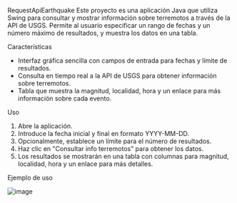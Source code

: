 RequestApiEarthquake
Este proyecto es una aplicación Java que utiliza Swing para consultar y mostrar información sobre terremotos a través de la API de USGS. Permite al usuario especificar un rango de fechas y un número máximo de resultados, y muestra los datos en una tabla.

Características
- Interfaz gráfica sencilla con campos de entrada para fechas y límite de resultados.
- Consulta en tiempo real a la API de USGS para obtener información sobre terremotos.
- Tabla que muestra la magnitud, localidad, hora y un enlace para más información sobre cada evento.

Uso
1. Abre la aplicación.
2. Introduce la fecha inicial y final en formato YYYY-MM-DD.
3. Opcionalmente, establece un límite para el número de resultados.
4. Haz clic en "Consultar info terremotos" para obtener los datos.
5. Los resultados se mostrarán en una tabla con columnas para magnitud, localidad, hora y un enlace para más detalles.

Ejemplo de uso

![image](https://github.com/user-attachments/assets/cb0d7c08-b48c-4713-aadf-ce7f9cceb0a0)
